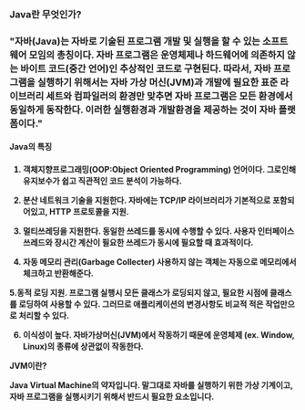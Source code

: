 <h3> Java란 무엇인가? <h3>
  
  "자바(Java)는 자바로 기술된 프로그램 개발 및 실행을 할 수 있는 소프트웨어 모임의 총칭이다.
  자바 프로그램은 운영체제나 하드웨어에 의존하지 않는 바이트 코드(중간 언어)인 추상적인 코드로 구현된다.
  따라서, 자바 프로그램을 실행하기 위해서는 자바 가상 머신(JVM)과 개발에 필요한 표준 라이브러리 세트와 컴파일러의 환경만 맞추면 
  자바 프로그램은 모든 환경에서 동일하게 동작한다. 
  이러한 실행환경과 개발환경을 제공하는 것이 자바 플랫폼이다."
  
  
<h4> Java의 특징 <h4>
  
  
1. 객체지향프로그래밍(OOP:Object Oriented Programming) 언어이다.
  그로인해 유지보수가 쉽고 직관적인 코드 분석이 가능하다.

2. 분산 네트워크 기술을 지원한다.
  자바에는 TCP/IP 라이브러리가 기본적으로 포함되어있고, HTTP 프로토콜을 지원.

3. 멀티쓰레딩을 지원한다.
  동일한 쓰레드를 동시에 수행할 수 있다.
  사용자 인터페이스 쓰레드와 장시간 계산이 필요한 쓰레드가 동시에 필요할 때 효과적이다.

4. 자동 메모리 관리(Garbage Collecter)
  사용하지 않는 객체는 자동으로 메모리에서 체크하고 반환해준다.

5.동적 로딩 지원.
  프로그램 실행시 모든 클래스가 로딩되지 않고, 필요한 시점에 클래스를 로딩하여 사용할 수 있다.
  그러므로 애플리케이션의 변경사항도 비교적 적은 작업만으로 처리할 수 있다.
  
6. 이식성이 높다.
  자바가상머신(JVM)에서 작동하기 때문에 운영체제 (ex. Window, Linux)의 종류에 상관없이 작동한다.  

JVM이란?
  
  Java Virtual Machine의 약자입니다.
  말그대로 자바를 실행하기 위한 가상 기계이고,
  자바 프로그램을 실행시키기 위해서 반드시 필요한 요소입니다.
  
